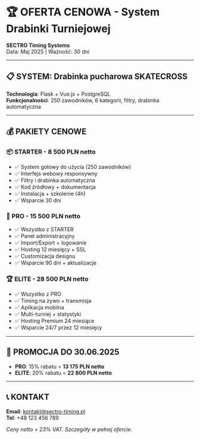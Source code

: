# 🏆 OFERTA CENOWA - System Drabinki Turniejowej

**SECTRO Timing Systems**  
Data: Maj 2025 | Ważność: 30 dni

---

## 📋 SYSTEM: Drabinka pucharowa SKATECROSS

**Technologia**: Flask + Vue.js + PostgreSQL  
**Funkcjonalności**: 250 zawodników, 6 kategorii, filtry, drabinka automatyczna

---

## 💰 PAKIETY CENOWE

### 📦 STARTER - 8 500 PLN netto
- ✅ System gotowy do użycia (250 zawodników)
- ✅ Interfejs webowy responsywny  
- ✅ Filtry i drabinka automatyczna
- ✅ Kod źródłowy + dokumentacja
- ✅ Instalacja + szkolenie (4h)
- ✅ Wsparcie 30 dni

### 🚀 PRO - 15 500 PLN netto  
- ✅ Wszystko z STARTER
- ✅ Panel administracyjny
- ✅ Import/Export + logowanie
- ✅ Hosting 12 miesięcy + SSL
- ✅ Customizacja designu
- ✅ Wsparcie 90 dni + aktualizacje

### 🏆 ELITE - 28 500 PLN netto
- ✅ Wszystko z PRO  
- ✅ Timing na żywo + transmisja
- ✅ Aplikacja mobilna
- ✅ Multi-turniej + statystyki
- ✅ Hosting Premium 24 miesiące
- ✅ Wsparcie 24/7 przez 12 miesięcy

---

## 🎁 PROMOCJA DO 30.06.2025
- **PRO**: 15% rabatu = **13 175 PLN netto**
- **ELITE**: 20% rabatu = **22 800 PLN netto**

---

## 📞 KONTAKT
**Email**: kontakt@sectro-timing.pl  
**Tel**: +48 123 456 789  

*Ceny netto + 23% VAT. Szczegóły w pełnej ofercie.* 